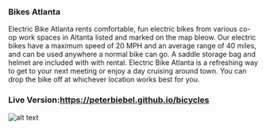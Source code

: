 ### Bikes Atlanta

Electric Bike Atlanta rents comfortable, fun electric bikes from various co-op work spaces in Altanta listed and marked on the map bleow.  Our electric bikes have a maximum speed of 20 MPH and an average range of 40 miles, and can be used anywhere a normal bike can go.  A saddle storage bag and helmet are included with with rental.  Electric Bike Atlanta is a refreshing way to get to your next meeting or enjoy a day cruising around town. You can drop the bike off at whichever location works best for you.

### Live Version:https://peterbiebel.github.io/bicycles
![alt text](https://peterbiebel.github.io/bicycles/screneshot.jpeg)
